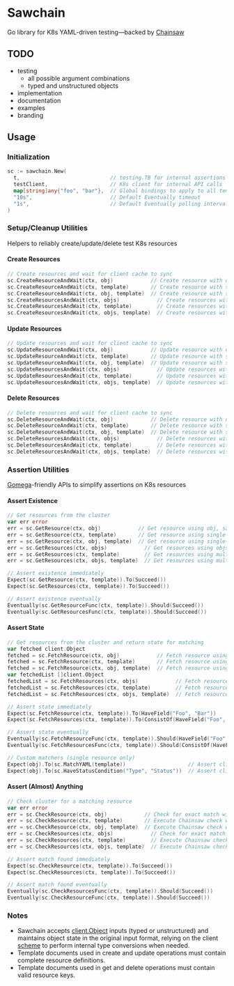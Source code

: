 # Sawchain

Go library for K8s YAML-driven testing—backed by [Chainsaw](https://github.com/kyverno/chainsaw)

## TODO

* testing
  * all possible argument combinations
  * typed and unstructured objects
* implementation
* documentation
* examples
* branding

## Usage

### Initialization

```go
sc := sawchain.New(
  t,                             // testing.TB for internal assertions
  testClient,                    // K8s client for internal API calls
  map[string]any{"foo", "bar"},  // Global bindings to apply to all template operations
  "10s",                         // Default Eventually timeout
  "1s",                          // Default Eventually polling interval
)
```

### Setup/Cleanup Utilities

Helpers to reliably create/update/delete test K8s resources

#### Create Resources

```go
// Create resources and wait for client cache to sync
sc.CreateResourceAndWait(ctx, obj)            // Create resource with obj
sc.CreateResourceAndWait(ctx, template)       // Create resource with single-document template, don't save state
sc.CreateResourceAndWait(ctx, obj, template)  // Create resource with single-document template, save state to obj
sc.CreateResourcesAndWait(ctx, objs)            // Create resources with objs
sc.CreateResourcesAndWait(ctx, template)        // Create resources with multi-document template, don't save state
sc.CreateResourcesAndWait(ctx, objs, template)  // Create resources with multi-document template, save state to objs
```

#### Update Resources

```go
// Update resources and wait for client cache to sync
sc.UpdateResourceAndWait(ctx, obj)            // Update resource with obj
sc.UpdateResourceAndWait(ctx, template)       // Update resource with single-document template, don't save state
sc.UpdateResourceAndWait(ctx, obj, template)  // Update resource with single-document template, save state to obj
sc.UpdateResourcesAndWait(ctx, objs)            // Update resources with objs
sc.UpdateResourcesAndWait(ctx, template)        // Update resources with multi-document template, don't save state
sc.UpdateResourcesAndWait(ctx, objs, template)  // Update resources with multi-document template, save state to objs
```

#### Delete Resources

```go
// Delete resources and wait for client cache to sync
sc.DeleteResourceAndWait(ctx, obj)            // Delete resource with obj
sc.DeleteResourceAndWait(ctx, template)       // Delete resource with single-document template, don't save metadata
sc.DeleteResourceAndWait(ctx, obj, template)  // Delete resource with single-document template, save metadata to obj
sc.DeleteResourcesAndWait(ctx, objs)            // Delete resources with objs
sc.DeleteResourcesAndWait(ctx, template)        // Delete resources with multi-document template, don't save metadata
sc.DeleteResourcesAndWait(ctx, objs, template)  // Delete resources with multi-document template, save metadata to objs
```

### Assertion Utilities

[Gomega](https://github.com/onsi/gomega)-friendly APIs to simplify assertions on K8s resources

#### Assert Existence

```go
// Get resources from the cluster
var err error
err = sc.GetResource(ctx, obj)            // Get resource using obj, save state to obj
err = sc.GetResource(ctx, template)       // Get resource using single-document template, don't save state
err = sc.GetResource(ctx, obj, template)  // Get resource using single-document template, save state to obj
err = sc.GetResources(ctx, objs)            // Get resources using objs, save state to objs
err = sc.GetResources(ctx, template)        // Get resources using multi-document template, don't save state
err = sc.GetResources(ctx, objs, template)  // Get resources using multi-document template, save state to objs

// Assert existence immediately
Expect(sc.GetResource(ctx, template)).To(Succeed())
Expect(sc.GetResources(ctx, template)).To(Succeed())

// Assert existence eventually
Eventually(sc.GetResourceFunc(ctx, template)).Should(Succeed())
Eventually(sc.GetResourcesFunc(ctx, template)).Should(Succeed())
```

#### Assert State

```go
// Get resources from the cluster and return state for matching
var fetched client.Object
fetched = sc.FetchResource(ctx, obj)            // Fetch resource using obj, save state to obj
fetched = sc.FetchResource(ctx, template)       // Fetch resource using single-document template, don't save state
fetched = sc.FetchResource(ctx, obj, template)  // Fetch resource using single-document template, save state to obj
var fetchedList []client.Object
fetchedList = sc.FetchResources(ctx, objs)            // Fetch resources using objs, save state to objs
fetchedList = sc.FetchResources(ctx, template)        // Fetch resources using multi-document template, don't save state
fetchedList = sc.FetchResources(ctx, objs, template)  // Fetch resources using multi-document template, save state to objs

// Assert state immediately
Expect(sc.FetchResource(ctx, template)).To(HaveField("Foo", "Bar"))
Expect(sc.FetchResources(ctx, template)).To(ConsistOf(HaveField("Foo", "Bar")))

// Assert state eventually
Eventually(sc.FetchResourceFunc(ctx, template)).Should(HaveField("Foo", "Bar"))
Eventually(sc.FetchResourcesFunc(ctx, template)).Should(ConsistOf(HaveField("Foo", "Bar")))

// Custom matchers (single resource only)
Expect(obj).To(sc.MatchYAML(template))                    // Assert client.Object matches Chainsaw template
Expect(obj).To(sc.HaveStatusCondition("Type", "Status"))  // Assert client.Object has specific status condition
```

#### Assert (Almost) Anything

```go
// Check cluster for a matching resource
var err error
err = sc.CheckResource(ctx, obj)            // Check for exact match with obj
err = sc.CheckResource(ctx, template)       // Execute Chainsaw check with single-document template
err = sc.CheckResource(ctx, obj, template)  // Execute Chainsaw check with single-document template, save first match to obj
err = sc.CheckResources(ctx, objs)            // Check for exact match with each object in objs
err = sc.CheckResources(ctx, template)        // Execute Chainsaw check with each document in template
err = sc.CheckResources(ctx, objs, template)  // Execute Chainsaw check with each document in template, save first matches to objs

// Assert match found immediately
Expect(sc.CheckResource(ctx, template)).To(Succeed())
Expect(sc.CheckResources(ctx, template)).To(Succeed())

// Assert match found eventually
Eventually(sc.CheckResourcesFunc(ctx, template)).Should(Succeed())
Eventually(sc.CheckResourceFunc(ctx, template)).Should(Succeed())
```

### Notes

* Sawchain accepts [client.Object](https://pkg.go.dev/sigs.k8s.io/controller-runtime/pkg/client#Object) inputs (typed or unstructured) and maintains object state in the original input format, relying on the client [scheme](https://pkg.go.dev/k8s.io/apimachinery/pkg/runtime#Scheme) to perform internal type conversions when needed.
* Template documents used in create and update operations must contain complete resource definitions.
* Template documents used in get and delete operations must contain valid resource keys.
